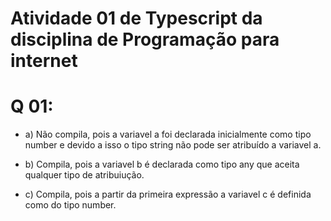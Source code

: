 # Atividade 01 de Typescript da disciplina de Programação para internet

# Q 01:
- a) Não compila, pois a variavel a foi declarada inicialmente como tipo number e devido a isso o tipo string não pode ser atribuído a variavel a.

- b) Compila, pois a variavel b é declarada como tipo any que aceita qualquer tipo de atribuiução.

- c) Compila, pois a partir da primeira expressão a variavel c é definida como do tipo number.


